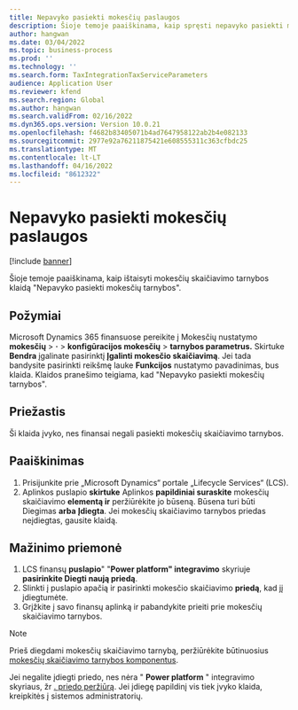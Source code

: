 ```yaml
---
title: Nepavyko pasiekti mokesčių paslaugos
description: Šioje temoje paaiškinama, kaip spręsti nepavyko pasiekti mokesčių skaičiavimo tarnybos.
author: hangwan
ms.date: 03/04/2022
ms.topic: business-process
ms.prod: ''
ms.technology: ''
ms.search.form: TaxIntegrationTaxServiceParameters
audience: Application User
ms.reviewer: kfend
ms.search.region: Global
ms.author: hangwan
ms.search.validFrom: 02/16/2022
ms.dyn365.ops.version: Version 10.0.21
ms.openlocfilehash: f4682b83405071b4ad7647958122ab2b4e082133
ms.sourcegitcommit: 2977e92a76211875421e608555311c363cfbdc25
ms.translationtype: MT
ms.contentlocale: lt-LT
ms.lasthandoff: 04/16/2022
ms.locfileid: "8612322"
---
```

# <a name="failed-to-access-tax-service"></a>Nepavyko pasiekti mokesčių paslaugos

[!include [banner](../includes/banner.md)]


Šioje temoje paaiškinama, kaip ištaisyti mokesčių skaičiavimo tarnybos klaidą "Nepavyko pasiekti mokesčių tarnybos".

## <a name="symptoms"></a>Požymiai

Microsoft Dynamics 365 finansuose pereikite į Mokesčių nustatymo **mokesčių** \> **·** \> **konfigūracijos mokesčių** \> **tarnybos parametrus.** Skirtuke **Bendra** įgalinate pasirinktį **Įgalinti mokesčio skaičiavimą**. Jei tada bandysite pasirinkti reikšmę lauke **Funkcijos** nustatymo pavadinimas, bus klaida. Klaidos pranešimo teigiama, kad "Nepavyko pasiekti mokesčių tarnybos".

## <a name="cause"></a>Priežastis

Ši klaida įvyko, nes finansai negali pasiekti mokesčių skaičiavimo tarnybos.

## <a name="resolution"></a>Paaiškinimas 

1. Prisijunkite prie „Microsoft Dynamics“ portale „Lifecycle Services“ (LCS).
2. Aplinkos puslapio **skirtuke** Aplinkos **papildiniai suraskite** mokesčių skaičiavimo **elementą ir** peržiūrėkite jo būseną. Būsena turi būti Diegimas **arba** **Įdiegta**. Jei mokesčių skaičiavimo tarnybos priedas neįdiegtas, gausite klaidą.

## <a name="mitigation"></a>Mažinimo priemonė

1. LCS finansų **puslapio**" "**Power platform" integravimo** skyriuje **pasirinkite Diegti naują priedą**.
2. Slinkti į puslapio apačią ir pasirinkti mokesčio skaičiavimo **priedą**, kad jį įdiegtumėte.
3. Grįžkite į savo finansų aplinką ir pabandykite prieiti prie mokesčių skaičiavimo tarnybos.

> [!NOTE]
> Prieš diegdami mokesčių skaičiavimo tarnybą, peržiūrėkite būtinuosius [mokesčių skaičiavimo tarnybos komponentus](global-get-started-with-tax-calculation-service.md#prerequisites).
> 
> Jei negalite įdiegti priedo, nes nėra " **Power platform** " integravimo skyriaus, žr [. priedo peržiūrą](../../fin-ops-core/dev-itpro/power-platform/add-ins-overview.md). Jei įdiegę papildinį vis tiek įvyko klaida, kreipkitės į sistemos administratorių.
